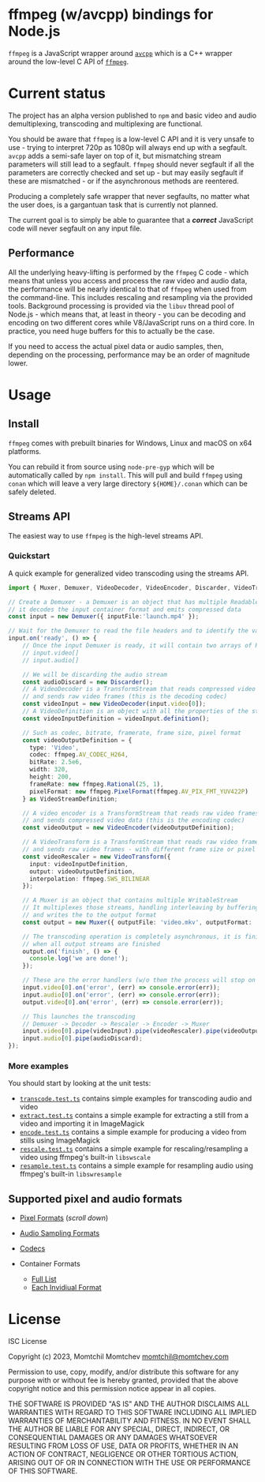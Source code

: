 # ffmpeg (w/avcpp) bindings for Node.js

`ffmpeg` is a JavaScript wrapper around [`avcpp`](https://github.com/h4tr3d/avcpp) which is a C++ wrapper around the low-level C API of [`ffmpeg`](https://ffmpeg.org/).

# Current status

The project has an alpha version published to `npm` and basic video and audio demultiplexing, transcoding and multiplexing are functional.

You should be aware that `ffmpeg` is a low-level C API and it is very unsafe to use - trying to interpret 720p as 1080p will always end up with a segfault. `avcpp` adds a semi-safe layer on top of it, but mismatching stream parameters will still lead to a segfault. `ffmpeg` should never segfault if all the parameters are correctly checked and set up - but may easily segfault if these are mismatched - or if the asynchronous methods are reentered.

Producing a completely safe wrapper that never segfaults, no matter what the user does, is a gargantuan task that is currently not planned.

The current goal is to simply be able to guarantee that a ***correct*** JavaScript code will never segfault on any input file.

## Performance

All the underlying heavy-lifting is performed by the `ffmpeg` C code - which means that unless you access and process the raw video and audio data, the performance will be nearly identical to that of `ffmpeg` when used from the command-line. This includes rescaling and resampling via the provided tools. Background processing is provided via the `libuv` thread pool of Node.js - which means that, at least in theory - you can be decoding and encoding on two different cores while V8/JavaScript runs on a third core. In practice, you need huge buffers for this to actually be the case.

If you need to access the actual pixel data or audio samples, then, depending on the processing, performance may be an order of magnitude lower.

# Usage

## Install

`ffmpeg` comes with prebuilt binaries for Windows, Linux and macOS on x64 platforms.

You can rebuild it from source using `node-pre-gyp` which will be automatically called by `npm install`. This will pull and build `ffmpeg` using `conan` which will leave a very large directory `${HOME}/.conan` which can be safely deleted.

## Streams API

The easiest way to use `ffmpeg` is the high-level streams API.

### Quickstart

A quick example for generalized video transcoding using the streams API.

```ts
import { Muxer, Demuxer, VideoDecoder, VideoEncoder, Discarder, VideoTransform, VideoStreamDefinition } from '@mmomtchev/ffmpeg/stream';

// Create a Demuxer - a Demuxer is an object that has multiple ReadableStream,
// it decodes the input container format and emits compressed data
const input = new Demuxer({ inputFile:'launch.mp4' });

// Wait for the Demuxer to read the file headers and to identify the various streams
input.on('ready', () => {
    // Once the input Demuxer is ready, it will contain two arrays of ReadableStream:
    // input.video[]
    // input.audio[]

    // We will be discarding the audio stream
    const audioDiscard = new Discarder();
    // A VideoDecoder is a TransformStream that reads compressed video data
    // and sends raw video frames (this is the decoding codec)
    const videoInput = new VideoDecoder(input.video[0]);
    // A VideoDefinition is an object with all the properties of the stream
    const videoInputDefinition = videoInput.definition();

    // Such as codec, bitrate, framerate, frame size, pixel format
    const videoOutputDefinition = {
      type: 'Video',
      codec: ffmpeg.AV_CODEC_H264,
      bitRate: 2.5e6,
      width: 320,
      height: 200,
      frameRate: new ffmpeg.Rational(25, 1),
      pixelFormat: new ffmpeg.PixelFormat(ffmpeg.AV_PIX_FMT_YUV422P)
    } as VideoStreamDefinition;

    // A video encoder is a TransformStream that reads raw video frames
    // and sends compressed video data (this is the encoding codec)
    const videoOutput = new VideoEncoder(videoOutputDefinition);

    // A VideoTransform is a TransformStream that reads raw video frames
    // and sends raw video frames - with different frame size or pixel format
    const videoRescaler = new VideoTransform({
      input: videoInputDefinition,
      output: videoOutputDefinition,
      interpolation: ffmpeg.SWS_BILINEAR
    });

    // A Muxer is an object that contains multiple WritableStream
    // It multiplexes those streams, handling interleaving by buffering,
    // and writes the to the output format
    const output = new Muxer({ outputFile: 'video.mkv', outputFormat: 'mkv', streams: [videoOutput] });

    // The transcoding operation is completely asynchronous, it is finished
    // when all output streams are finished
    output.on('finish', () => {
      console.log('we are done!');
    });

    // These are the error handlers (w/o them the process will stop on error)
    input.video[0].on('error', (err) => console.error(err));
    input.audio[0].on('error', (err) => console.error(err));
    output.video[0].on('error', (err) => console.error(err));

    // This launches the transcoding
    // Demuxer -> Decoder -> Rescaler -> Encoder -> Muxer
    input.video[0].pipe(videoInput).pipe(videoRescaler).pipe(videoOutput).pipe(output.video[0]);
    input.audio[0].pipe(audioDiscard);
});
```

### More examples

You should start by looking at the unit tests:
  * [`transcode.test.ts`](https://github.com/mmomtchev/ffmpeg/blob/main/test/transcode.test.ts) contains simple examples for transcoding audio and video
  * [`extract.test.ts`](https://github.com/mmomtchev/ffmpeg/blob/main/test/extract.test.ts) contains a simple example for extracting a still from a video and importing it in ImageMagick
  * [`encode.test.ts`](https://github.com/mmomtchev/ffmpeg/blob/main/test/encode.test.ts) contains a simple example for producing a video from stills using ImageMagick
  * [`rescale.test.ts`](https://github.com/mmomtchev/ffmpeg/blob/main/test/rescale.test.ts) contains a simple example for rescaling/resampling a video using ffmpeg's built-in `libswscale`
  * [`resample.test.ts`](https://github.com/mmomtchev/ffmpeg/blob/main/test/resample.test.ts) contains a simple example for resampling audio using ffmpeg's built-in `libswresample`

## Supported pixel and audio formats

* [Pixel Formats](https://github.com/FFmpeg/FFmpeg/blob/master/libavutil/pixdesc.c) (*scroll down*)

* [Audio Sampling Formats](https://github.com/FFmpeg/FFmpeg/blob/master/libavutil/samplefmt.c)

* [Codecs](https://github.com/FFmpeg/FFmpeg/blob/master/libavcodec/codec_id.h)

* Container Formats
  * [Full List](https://github.com/FFmpeg/FFmpeg/blob/master/libavformat/allformats.c)
  * [Each Invidiual Format](https://github.com/FFmpeg/FFmpeg/tree/master/libavformat)

# License

ISC License

Copyright (c) 2023, Momtchil Momtchev <momtchil@momtchev.com>

Permission to use, copy, modify, and/or distribute this software for any
purpose with or without fee is hereby granted, provided that the above
copyright notice and this permission notice appear in all copies.

THE SOFTWARE IS PROVIDED "AS IS" AND THE AUTHOR DISCLAIMS ALL WARRANTIES
WITH REGARD TO THIS SOFTWARE INCLUDING ALL IMPLIED WARRANTIES OF
MERCHANTABILITY AND FITNESS. IN NO EVENT SHALL THE AUTHOR BE LIABLE FOR
ANY SPECIAL, DIRECT, INDIRECT, OR CONSEQUENTIAL DAMAGES OR ANY DAMAGES
WHATSOEVER RESULTING FROM LOSS OF USE, DATA OR PROFITS, WHETHER IN AN
ACTION OF CONTRACT, NEGLIGENCE OR OTHER TORTIOUS ACTION, ARISING OUT OF
OR IN CONNECTION WITH THE USE OR PERFORMANCE OF THIS SOFTWARE.
